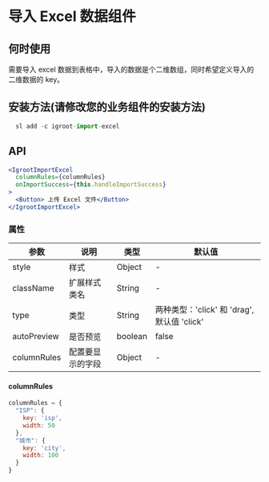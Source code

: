 # 导入 Excel 数据组件

## 何时使用

需要导入 excel 数据到表格中，导入的数据是个二维数组，同时希望定义导入的二维数据的 key。

## 安装方法(请修改您的业务组件的安装方法)

```jsx
  sl add -c igroot-import-excel
```

## API

```jsx
<IgrootImportExcel 
  columnRules={columnRules}
  onImportSuccess={this.handleImportSuccess}
>
  <Button> 上传 Excel 文件</Button>
</IgrootImportExcel>
```

### 属性

| 参数 | 说明 | 类型 | 默认值 |
| --- | --- | --- | --- |
| style | 样式 | Object | - |
| className | 扩展样式类名 | String | - |
| type | 类型 | String | 两种类型：'click' 和 'drag', 默认值 'click' |
| autoPreview | 是否预览 | boolean | false |
| columnRules | 配置要显示的字段 | Object | - |

#### columnRules
```jsx
columnRules = {
  "ISP": {
    key: 'isp',
    width: 50
  },
  "城市": {
    key: 'city',
    width: 100
  }
}
```
